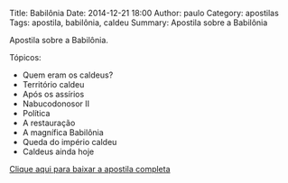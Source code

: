 Title: Babilônia
Date: 2014-12-21 18:00
Author: paulo
Category: apostilas
Tags: apostila, babilônia, caldeu
Summary: Apostila sobre a Babilônia

Apostila sobre a Babilônia.

Tópicos:

- Quem eram os caldeus?
- Território caldeu
- Após os assírios
- Nabucodonosor II
- Política
- A restauração
- A magnífica Babilônia
- Queda do império caldeu
- Caldeus ainda hoje


[Clique aqui para baixar a apostila completa](https://www.dropbox.com/s/r1gkcuv41hn9r95/Babil%C3%B4nia.pdf?dl=1)